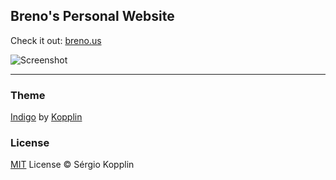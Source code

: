 ## Breno's Personal Website

Check it out: [breno.us](breno.us)


![Screenshot](https://i.imgsafe.org/0dad3cd.png)

---

### Theme

[Indigo](https://github.com/sergiokopplin/indigo) by [Kopplin](https://github.com/sergiokopplin)

### License

[MIT](http://kopplin.mit-license.org/) License © Sérgio Kopplin
